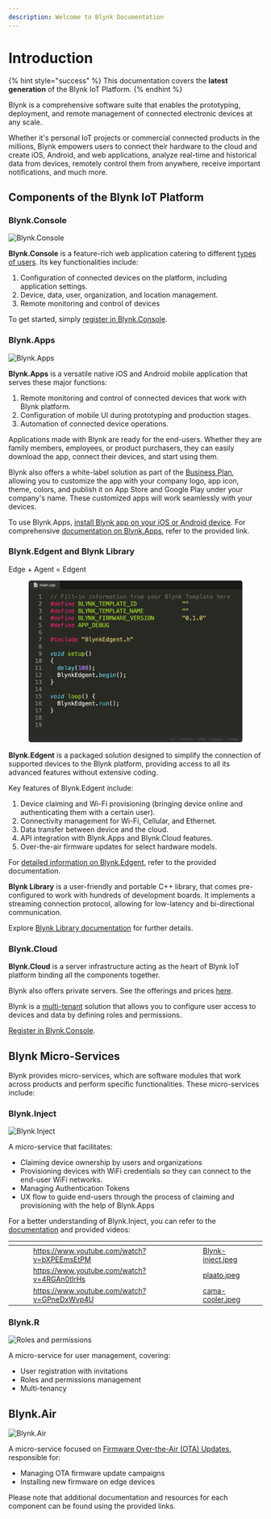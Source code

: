 ```yaml
---
description: Welcome to Blynk Documentation
---
```


# Introduction

{% hint style="success" %}
This documentation covers the **latest generation** of the Blynk IoT Platform.
{% endhint %}

Blynk is a comprehensive software suite that enables the prototyping, deployment, and remote management of connected electronic devices at any scale.&#x20;

Whether it's personal IoT projects or commercial connected products in the millions, Blynk empowers users to connect their hardware to the cloud and create iOS, Android, and web applications, analyze real-time and historical data from devices, remotely control them from anywhere, receive important notifications, and much more.

## Components of the Blynk IoT Platform

### Blynk.Console

![Blynk.Console](https://user-images.githubusercontent.com/72824404/119524638-8041df00-bd86-11eb-831a-0d38fc6c07d3.png)

**Blynk.Console** is a feature-rich web application catering to different [types of users](concepts/users/). Its key functionalities include:

1. Configuration of connected devices on the platform, including application settings.
2. Device, data, user, organization, and location management.
3. Remote monitoring and control of devices

To get started, simply [register in Blynk.Console](https://blynk.cloud).



### Blynk.Apps

![Blynk.Apps](https://user-images.githubusercontent.com/72824404/119525085-e464a300-bd86-11eb-84dc-a4f3de0f7ec9.png)

**Blynk.Apps** is a versatile native iOS and Android mobile application that serves these major functions:

1. Remote monitoring and control of connected devices that work with Blynk platform.
2. Configuration of mobile UI during prototyping and production stages.
3. Automation of connected device operations.

Applications made with Blynk are ready for the end-users. Whether they are family members, employees, or product purchasers, they can easily download the app, connect their devices, and start using them.

Blynk also offers a white-label solution as part of the [Business Plan](https://blynk.io/pricing/business-plan), allowing you to customize the app with your company logo, app icon, theme, colors, and publish it on App Store and Google Play under your company's name. These customized apps will work seamlessly with your devices.

To use Blynk.Apps, [install Blynk app on your iOS or Android device](downloads/blynk-apps-for-ios-and-android.md). For comprehensive [documentation on Blynk.Apps](broken-reference), refer to the provided link.



### Blynk.Edgent and Blynk Library

Edge + Agent = Edgent

<figure><img src=".gitbook/assets/Device-template 3.png" alt=""><figcaption></figcaption></figure>

**Blynk.Edgent** is a packaged solution designed to simplify the connection of supported devices to the Blynk platform, providing access to all its advanced features without extensive coding.

Key features of Blynk.Edgent include:

1. Device claiming and Wi-Fi provisioning (bringing device online and authenticating them with a certain user).
2. Connectivity management for Wi-Fi, Cellular, and Ethernet.
3. Data transfer between device and the cloud.
4. API integration with Blynk.Apps and Blynk.Cloud features.
5. Over-the-air firmware updates for select hardware models.

For [detailed information on Blynk.Edgent](broken-reference), refer to the provided documentation.

**Blynk Library** is a user-friendly and portable C++ library, that comes pre-configured to work with hundreds of development boards. It implements a streaming connection protocol, allowing for low-latency and bi-directional communication.&#x20;

Explore [Blynk Library documentation](broken-reference) for further details.



### Blynk.Cloud

**Blynk.Cloud** is a server infrastructure acting as the heart of Blynk IoT platform binding all the components together.

Blynk also offers private servers. See the offerings and prices [here](https://blynk.io/pricing).

Blynk is a [multi-tenant](concepts/users/multi-tenant-tree-structure.md) solution that allows you to configure user access to devices and data by defining roles and permissions.

[Register in Blynk.Console](https://blynk.cloud).



## Blynk Micro-Services

Blynk provides micro-services, which are software modules that work across products and perform  specific functionalities. These micro-services include:

### Blynk.Inject

![Blynk.Inject](https://user-images.githubusercontent.com/72824404/119472455-ef9ddb80-bd52-11eb-9c6a-e54746ae32dd.png)

A micro-service that facilitates:

* Claiming device ownership by users and organizations
* Provisioning devices with WiFi credentials so they can connect to the end-user WiFi networks.
* Managing Authentication Tokens
* UX flow to guide end-users through the process of claiming and provisioning with the help of Blynk.Apps

For a better understanding of Blynk.Inject, you can refer to the [documentation](platform-overview/services.md) and provided videos:

<table data-column-title-hidden data-view="cards"><thead><tr><th></th><th data-hidden></th><th data-hidden></th><th data-hidden data-card-target data-type="content-ref"></th><th data-hidden data-card-cover data-type="files"></th></tr></thead><tbody><tr><td></td><td></td><td></td><td><a href="https://www.youtube.com/watch?v=bXPEEmsEtPM">https://www.youtube.com/watch?v=bXPEEmsEtPM</a></td><td><a href=".gitbook/assets/Blynk-inject.jpeg">Blynk-inject.jpeg</a></td></tr><tr><td></td><td></td><td></td><td><a href="https://www.youtube.com/watch?v=4RGAn0tlrHs">https://www.youtube.com/watch?v=4RGAn0tlrHs</a></td><td><a href=".gitbook/assets/plaato.jpeg">plaato.jpeg</a></td></tr><tr><td></td><td></td><td></td><td><a href="https://www.youtube.com/watch?v=GPneDxWvp4U">https://www.youtube.com/watch?v=GPneDxWvp4U</a></td><td><a href=".gitbook/assets/cama-cooler.jpeg">cama-cooler.jpeg</a></td></tr></tbody></table>



### Blynk.**R**

![Roles and permissions](https://user-images.githubusercontent.com/72824404/119471708-3808c980-bd52-11eb-89bd-7b003fc94da1.png)

A micro-service for user management, covering:

* User registration with invitations
* Roles and permissions management
* Multi-tenancy

## Blynk.Air

![Blynk.Air](https://user-images.githubusercontent.com/72824404/119467722-72706780-bd4e-11eb-809c-eebfe3078bb1.png)

A micro-service focused on [Firmware Over-the-Air (OTA) Updates](blynk.edgent/updating-devices-firmwares-ota.md), responsible for:

* Managing OTA firmware update campaigns
* Installing new firmware on edge devices

Please note that additional documentation and resources for each component can be found using the provided links.

